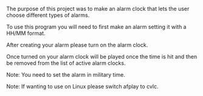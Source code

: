 The purpose of this project was to make an alarm clock that lets the user choose different types of alarms.

To use this program you will need to first make an alarm setting it with a HH/MM format.

After creating your alarm please turn on the alarm clock.

Once turned on your alarm clock will be played once the time is hit and then be removed from the list of active alarm clocks.

Note: You need to set the alarm in military time.

Note: If wanting to use on Linux please switch afplay to cvlc.